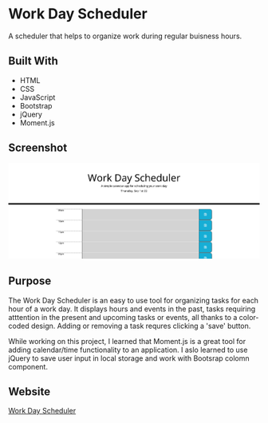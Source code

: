 # Work Day Scheduler
A scheduler that helps to organize work during regular buisness hours.

## Built With
* HTML
* CSS
* JavaScript
* Bootstrap
* jQuery
* Moment.js

## Screenshot
![Work Day Scheduler](./assets/work-day-scheduler.png)

## Purpose
The Work Day Scheduler is an easy to use tool for organizing tasks for each hour of a work day. It displays hours and events in the past, tasks requiring atttention in the present and upcoming tasks or events, all thanks to a color-coded design. Adding or removing a task requres clicking a 'save' button.

While working on this project, I learned that Moment.js is a great tool for adding calendar/time functionality to an application. I aslo learned to use jQuery to save user input in local storage and work with Bootsrap colomn component.

## Website
[Work Day Scheduler](https://serebr-nina.github.io/workplanner/)




